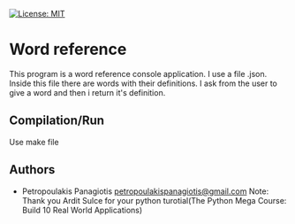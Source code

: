 [![License: MIT](https://img.shields.io/badge/License-MIT-yellow.svg)](https://opensource.org/licenses/MIT)
# Word reference 
This program is a word reference console application. I use a file .json. Inside this file there are words with their definitions. I ask from the user to give a word and then i return it's definition.

## Compilation/Run
Use make file

## Authors
* Petropoulakis Panagiotis petropoulakispanagiotis@gmail.com
Note: Thank you Ardit Sulce for your python turotial(The Python Mega Course: Build 10 Real World Applications)
